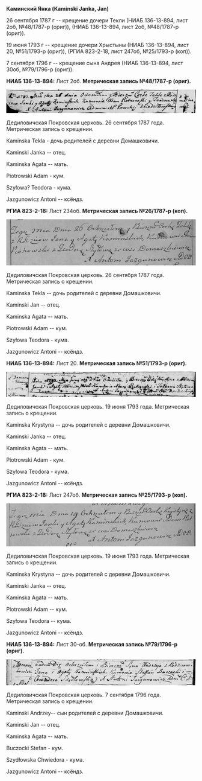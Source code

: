 **Каминский Янка (Kaminski Janka, Jan)**

26 сентября 1787 г -- крещение дочери Текли (НИАБ 136-13-894, лист 2об,
№48/1787-р (ориг)), (НИАБ 136-13-894, лист 2об, №48/1787-р (ориг)).

19 июня 1793 г -- крещение дочери Хрыстыны (НИАБ 136-13-894, лист 20,
№51/1793-р (ориг)), (РГИА 823-2-18, лист 247об, №25/1793-р (коп)).

7 сентября 1796 г -- крещение сына Андрея (НИАБ 136-13-894, лист 30об,
№79/1796-р (ориг)).

**НИАБ 136-13-894:** Лист 2об. **Метрическая запись №48/1787-р (ориг).**

![](./media/b5906815f92f008ffc26fcdda8aa04c660f2ddc8.png)

Дедиловичская Покровская церковь. 26 сентября 1787 года. Метрическая
запись о крещении.

Kaminska Tekla - дочь родителей с деревни Домашковичи.

Kaminski Janka -- отец.

Kaminska Agata -- мать.

Piotrowski Adam - кум.

Szyłowa? Teodora - кума.

Jazgunowicz Antoni -- ксёндз.

**РГИА 823-2-18:** Лист 234об. **Метрическая запись №26/1787-р (коп).**

![](./media/b001e7e582065c977bec31b79ac3708b8ff28aad.png)

Дедиловичская Покровская церковь. 26 сентября 1787 года. Метрическая
запись о крещении.

Kaminska Tekla -- дочь родителей с деревни Домашковичи.

Kaminski Jan -- отец.

Kaminska Agata -- мать.

Piotrowski Adam -- кум.

Szyłowa Teodora - кума.

Jazgunowicz Antoni -- ксёндз.

**НИАБ 136-13-894:** Лист 20. **Метрическая запись №51/1793-р (ориг).**

![](./media/d9b8ec2089febaaa17e62967aa374c0202c2f923.png)

Дедиловичская Покровская церковь. 19 июня 1793 года. Метрическая запись
о крещении.

Kaminska Krystyna -- дочь родителей с деревни Домашковичи.

Kaminski Janka -- отец.

Kaminska Agata -- мать.

Piotrowski Adam - кум.

Szyłowa Teodora - кума.

Jazgunowicz Antoni -- ксёндз.

**РГИА 823-2-18:** Лист 247об. **Метрическая запись №25/1793-р (коп).**

![](./media/6101a218704292075e4a5e090b251a017d81ad88.png)

Дедиловичская Покровская церковь. 19 июня 1793 года. Метрическая запись
о крещении.

Kaminska Krystyna -- дочь родителей с деревни Домашковичи.

Kaminski Janka -- отец.

Kaminska Agata -- мать.

Piotrowski Adam -- кум.

Szyłowa Teodora -- кума.

Jazgunowicz Antoni -- ксёндз.

**НИАБ 136-13-894:** Лист 30-об. **Метрическая запись №79/1796-р
(ориг).**

![](./media/a95780eb02813a2f9ee291cdbfac3b59041909b2.png)

Дедиловичская Покровская церковь. 7 сентября 1796 года. Метрическая
запись о крещении.

Kaminski Andrzey-- сын родителей с деревни Домашковичи.

Kaminski Jan -- отец.

Kaminska Agata -- мать.

Buczocki Stefan - кум.

Szydłowska Chwiedora - кума.

Jazgunowicz Antoni -- ксёндз.
